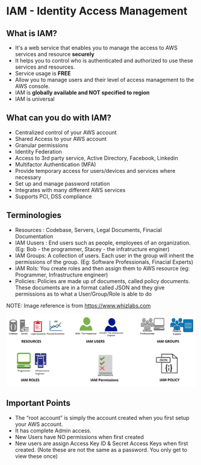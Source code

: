 # IAM - Identity Access Management

## What is IAM?
- It's a web service that enables you to manage the access to AWS services and resource **securely**
- It helps you to control who is authenticated and authorized to use these services and resources.
- Service usage is **FREE**
- Allow you to manage users and their level of access management to the AWS console. 
- IAM is **globally available and NOT specified to region**
- IAM is universal 

## What can you do with IAM?

- Centralized control of your AWS account
- Shared Access to your AWS account
- Granular permissions
- Identity Federation
- Access to 3rd party service, Active Directory, Facebook, Linkedin
- Multifactor Authentication (MFA)
- Provide temporary access for users/devices and services where necessary
- Set up and manage password rotation
- Integrates with many different AWS services
- Supports PCI, DSS compliance

## Terminologies
 - Resources : Codebase, Servers, Legal Documents, Finacial Documentation 
 - IAM Uusers : End users such as people, employees of an organization. (Eg: Bob - the programmer, Stacey - the infratructure enginer)
 - IAM Groups: A collection of users. Each user in the group will inherit the permissions of the group. (Eg: Software Professionals,        Finacial Experts)
 - IAM Rols: You create roles and then assign them to AWS resource (eg: Programmer, Infrastructure engineer)
 - Policies: Policies are made up of documents, called policy documents. These documents are in a format called JSON and they give          permissions as to what a User/Group/Role is able to do
 
 NOTE: Image reference is from https://www.whizlabs.com
 
 ![IAM.PNG](/IAM.PNG) 
 

## Important Points

 - The “root account” is simply the account created when you first setup your AWS account. 
 - It has complete Admin access.
 - New Users have NO permissions when first created 
 - New users are assign Access Key ID & Secret Access Keys when first created. (Note these are not the same as a password. You only get to view these once) 

